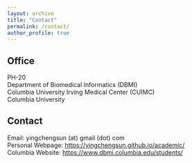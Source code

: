 ```yaml
---
layout: archive
title: "Contact"
permalink: /contact/
author_profile: true
---    
```



## Office
  PH-20    
  Department of Biomedical Informatics (DBMI)  
  Columbia University Irving Medical Center (CUIMC)    
  Columbia University 
  
## Contact
Email: yingchengsun (at) gmail (dot) com    
Personal Webpage: https://yingchengsun.github.io/academic/    
Columbia Website: https://www.dbmi.columbia.edu/students/    

